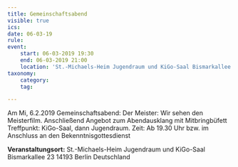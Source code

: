 ```yaml
---
title: Gemeinschaftsabend
visible: true
ics: 
date: 06-03-19
rule: 
event:
	start: 06-03-2019 19:30
	end: 06-03-2019 21:00
	location: 'St.-Michaels-Heim Jugendraum und KiGo-Saal Bismarkallee 23 14193 Berlin Deutschland'
taxonomy:
	category: 
	tag: 

---
```

Am Mi, 6.2.2019 Gemeinschaftsabend: Der Meister: Wir sehen den Meisterfilm. Anschließend Angebot zum Abendausklang mit Mitbringbüfett
Treffpunkt: KiGo-Saal, dann Jugendraum. Zeit: Ab 19.30 Uhr bzw. im Anschluss an den Bekenntnisgottesdienst


**Veranstaltungsort:** St.-Michaels-Heim
Jugendraum und KiGo-Saal
Bismarkallee 23
14193 Berlin
Deutschland

